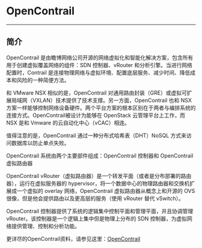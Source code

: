 # OpenContrail

----


## 简介

OpenContrail 是由瞻博网络公司开源的网络虚拟化和智能化解决方案，包含所有用于创建虚拟覆盖网络的组件：SDN 控制器、vRouter 和分析引擎。当进行网络配置时，Contrail 是连接物理网络与虚拟环境、配置底层服务、减少时间、降低成本和风险的一种简便方法。

和 VMware NSX 相似的是，OpenContrail 对通用路由封装（GRE）或虚拟可扩展局域网（VXLAN）技术提供了技术支撑。另一方面，OpenContrail 也和 NSX 方案一样能够控制网络设备硬件。两个平台方案的根本区别在于两者与编排系统的连接方式。OpenContrail被设计为能够在 OpenStack 云管理平台上工作，而 NSX 是和 Vmware 的云自动化中心（vCAC）相连。

值得注意的是，OpenContrail 通过一种分布式哈希表（DHT）NoSQL 方式来访问数据库以防止单点失败。

OpenContrail 系统由两个主要部件组成：OpenContrail 控制器和 OpenContrail 虚拟路由器

OpenContrail vRouter（虚拟路由器）是一个转发平面（或者是分布部署的路由器），运行在虚拟服务器的 hypervisor，将一个数据中心的物理路由器和交换机扩展成一个虚拟的 overlay 网络，OpenContrail 虚拟路由器从概念上和开源的 OVS 很像，但是他会提供路由以及更高层的服务（使用 vRouter 替代 vSwitch）。

OpenContrail 控制器提供了系统的逻辑集中控制平面和管理平面，并且协调管理 vRouter。该控制器是一个逻辑上集中但是物理上分布的 SDN 控制器，为虚拟网络提供管理、控制和分析功能。

更详尽的OpenContrail资料，请参见这里：[OpenContrail]( 
http://www.sdnap.com/sdnap-post/2886.html)
